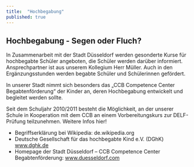 ```yaml
---
title:  "Hochbegabung"
published: true
---
```


## Hochbegabung - Segen oder Fluch?

In Zusammenarbeit mit der Stadt D&uuml;sseldorf werden gesonderte Kurse f&uuml;r hochbegabte Sch&uuml;ler angeboten, die Sch&uuml;ler werden dar&uuml;ber informiert. Ansprechpartner ist aus unserem Kollegium Herr M&uuml;ller. Auch in den Erg&auml;nzungsstunden werden begabte Sch&uuml;ler und Sch&uuml;lerinnen gef&ouml;rdert.

In unserer Stadt nimmt sich besonders das „CCB Competence Center Begabtenf&ouml;rderung“ der Kinder an, deren Hochbegabung entwickelt und begleitet werden sollte. 

Seit dem Schuljahr 2010/2011 besteht die M&ouml;glichkeit, an der unserer Schule in Kooperation mit dem CCB an einem Vorbereitungskurs zur DELF-Pr&uuml;fung teilzunehmen. Weitere Infos hier!

- Begriffserkl&auml;rung bei Wikipedia: de.wikipedia.org
- Deutsche Gesellschaft f&uuml;r das hochbegabte Kind e.V. (DGhK) www.dghk.de 
- Homepage der Stadt D&uuml;sseldorf – CCB Competence Center Begabtenf&ouml;rderung: www.duesseldorf.com
